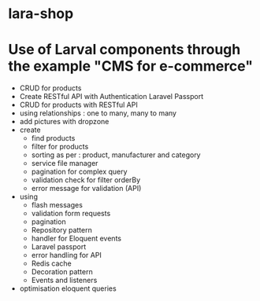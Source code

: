 # lara-shop
Use of Larval components through the example "CMS for e-commerce" 
=================================================================

- CRUD for products
- Create RESTful API with Authentication Laravel Passport
- CRUD for products with RESTful API
- using relationships : one to many, many to many
- add pictures with dropzone
- create 
    - find products
    - filter for products
    - sorting as per : product, manufacturer and category
    - service file manager
    - pagination for complex query
    - validation check for filter orderBy
    - error message for validation (API)
- using 
    - flash messages
    - validation form requests
    - pagination
    - Repository pattern
    - handler for Eloquent events
    - Laravel passport
    - error handling for API
    - Redis cache
    - Decoration pattern
    - Events and listeners
- optimisation eloquent queries    
